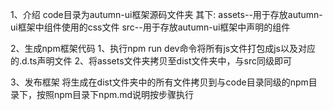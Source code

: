1、介绍
code目录为autumn-ui框架源码文件夹
其下:
    assets--用于存放autumn-ui框架中组件使用的css文件
    src--用于存放autumn-ui框架中声明的组件

2、生成npm框架代码
    1、执行npm run dev命令将所有js文件打包成js以及对应的.d.ts声明文件
    2、将assets文件夹拷贝至dist文件夹中，与src同级即可

3、发布框架
将生成在dist文件夹中的所有文件拷贝到与code目录同级的npm目录下，按照npm目录下npm.md说明按步骤执行